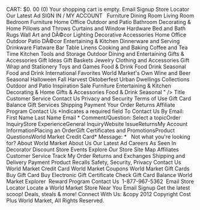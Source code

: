 CART: $0. 00 (0) Your shopping cart is empty. Email Signup Store Locator Our Latest Ad SIGN IN / MY ACCOUNT   Furniture Dining Room Living Room Bedroom Furniture Home Office Outdoor and Patio Bathroom Decorating & Home Pillows and Throws Curtains and Window Hardware Bed and Bath Rugs Wall Art and DÃ©cor Lighting Decorative Accessories Home Office Outdoor Patio DÃ©cor Entertaining & Kitchen Dinnerware and Serving Drinkware Flatware Bar Table Linens Cooking and Baking Coffee and Tea Time Kitchen Tools and Storage Outdoor Dining and Entertaining Gifts & Accessories Gift Ideas Gift Baskets Jewelry Clothing and Accessories Gift Wrap and Stationery Toys and Games Food & Drink Food Drink Seasonal Food and Drink International Favorites World Market's Own Wine and Beer Seasonal Halloween Fall Harvest Oktoberfest Urban Dwellings Collections Outdoor and Patio Inspiration Sale Furniture Entertaining & Kitchen Decorating & Home Gifts & Accessories Food & Drink Seasonal " /> Title Customer Service Contact Us Privacy and Security Terms of Use Gift Card Balance Gift Services Shipping Payment Your Order Returns Affiliate Program Contact Us \*Indicates a required field To Contact Us By Email: First Name Last Name Email \* Comment/Question: Select a topicOrder InquiryStore ExperienceGeneral InquiryWebsite IssueReturnsMy Account InformationPlacing an OrderGift Certificates and PromotionsProduct QuestionsWorld Market Credit Card\* Message: \*   Not what you're looking for? About World Market About Us Our Latest Ad Careers As Seen In Decorator Discount Store Events Explore Our Store Site Map Affiliates Customer Service Track My Order Returns and Exchanges Shipping and Delivery Payment Product Recalls Safety, Security, Privacy Contact Us World Market Credit Card World Market Coupons World Market Gift Cards Buy Gift Card Buy Electronic Gift Certificate Check Gift Card Balance World Market Explorer  Reward Program Contact Us  1-877-967-5362  Email Store Locator Locate a World Market Store Near You Email Signup Get the latest scoop! Deals, steals & more! Connect With Us: &copy 2012 Copyright Cost Plus World Market, All Rights Reserved.